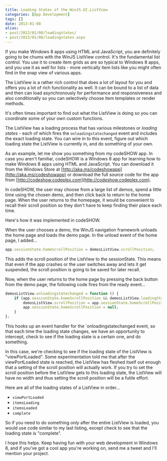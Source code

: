 ```yaml
---
title: Loading States of the WinJS.UI.ListView
categories: [App Development]
tags: []
date: 2013-01-08
alias:
- post/2013/01/08/loadingstates/
- post/2013/01/08/loadingstates.aspx
---
```


If you make Windows 8 apps using HTML and JavaScript, you are definitely going to be chums with the WinJS ListView control. It's the fundamental list control. You use it to create item grids as are so typical to Windows 8 apps, and you use it as well for lists - more vertically item lists like you might often find in the snap view of various apps.


The ListView is a rather rich control that does a lot of layout for you and offers you a lot of rich functionality as well. It can be bound to a list of data and then can load asynchronously for performance and responsiveness and also conditionally so you can selectively choose item templates or render methods.

It's often times important to find out what the ListView is doing so you can coordinate some of your own custom functions.

The ListView has a loading process that has various milestones or _loading states_ - each of which fires the `onloadingstatechanged` event and includes the exact loading state. You can wire in to this event, figure out which loading state the ListView is currently in, and do something of your own.

As an example, let me show you something from my codeSHOW app. In case you aren't familiar, codeSHOW is a Windows 8 app for learning how to make Windows 8 apps using HTML and JavaScript. You can download it from the Windows Store at [http://aka.ms/codeshowapp](http://aka.ms/codeshowapp) or download the full source code for the app from [http://codeshow.codeplex.com](http://codeshow.codeplex.com).

In codeSHOW, the user may choose from a large list of demos, spend a little time using the chosen demo, and then click back to return to the home page. When the user returns to the homepage, it would be convenient to recall their scroll position so they don't have to keep finding their place each time.

Here's how it was implemented in codeSHOW.

When the user chooses a demo, the WinJS navigation framework unloads the home page and loads the demo page. In the unload event of the home page, I added...

``` javascript
app.sessionState.homeScrollPosition = demosListView.scrollPosition;
```

This adds the scroll position of the ListView to the sessionState. This means that even if the app crashes or the user switches away and lets it get suspended, the scroll position is going to be saved for later recall.

Now, when the user returns to the home page by pressing the back button from the demo page, the following code fires from the ready event...

``` javascript
demosListView.onloadingstatechanged = function () {
    if (app.sessionState.homeScrollPosition && demosListView.loadingState == "viewPortLoaded") {
        demosListView.scrollPosition = app.sessionState.homeScrollPosition;
        app.sessionState.homeScrollPosition = null;
    }
};
```

This hooks up an event handler for the `onloadingstatechanged </span>event, so that each time the loading state changes, we have an opportunity to intercept, check to see if the loading state is a certain one, and do something.

In this case, we're checking to see if the loading state of the ListView is "viewPortLoaded". Some experimentation told me that after the viewPortLoaded state is reached, the ListView has fleshed itself out enough that a setting of the scroll position will actually work. If you try to set the scroll position before the ListView gets to this loading state, the ListView will have no width and thus setting the scroll position will be a futile effort.

Here are all of the loading states of a ListView in order...

*   `viewPortLoaded`
*   `itemsLoading`
*   `itemsLoaded`
*   `complete`

So if you need to do something _only_ after the entire ListView is loaded, you would use code similar to my last listing, except check to see that the loading state is "complete".

I hope this helps. Keep having fun with your web development in Windows 8, and if you've got a cool app you're working on, send me a tweet and I'll mention your project.